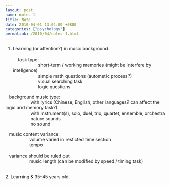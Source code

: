 ```yaml
---  
layout: post  
name: notes-1  
title: Note  
date: 2010-04-01 13:04:00 +0800  
categories: ["psychology"]  
permalink: /2010/04/notes-1.html  
---  
```

1. Learning (or attention?) in music background.  
     
    task type:  
                    short-term / working memories (might be interfere by intellgence)  
                    simple math questions (autometic process?)  
                    visual searching task  
                    logic questions  
    
   background music type:  
                    with lyrics (Chinese, English, other languages? can affect the logic and memory task?)  
                    with instrument(s), solo, duel, trio, quartet, ensemble, orchestra  
                    nature sounds  
                    no sound  
    
   music content variance:  
                   volume varied in resticted time section  
                   tempo  
                    
   variance should be ruled out  
                   music length (can be modified by speed / timing task)              
                          
    
2. Learning & 35-45 years old.                 
